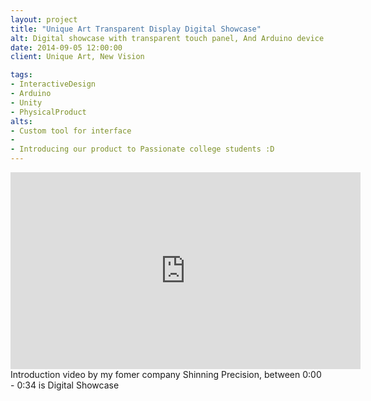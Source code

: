 ```yaml
---
layout: project
title: "Unique Art Transparent Display Digital Showcase"
alt: Digital showcase with transparent touch panel, And Arduino device I made within
date: 2014-09-05 12:00:00
client: Unique Art, New Vision

tags:
- InteractiveDesign
- Arduino
- Unity
- PhysicalProduct
alts:
- Custom tool for interface
- 
- Introducing our product to Passionate college students :D
---
```

<iframe width="560" height="315" src="https://www.youtube.com/embed/gAvneOXDNp4?rel=0&amp;showinfo=0" frameborder="0" allowfullscreen></iframe>
Introduction video by my fomer company Shinning Precision, between 0:00 - 0:34 is Digital Showcase